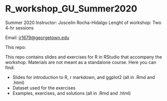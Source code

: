 # R_workshop_GU_Summer2020

Summer 2020
Instructor: Joscelin Rocha-Hidalgo
Lenght of workshop: Two 4-hr sessions

Email: jr1679@georgetown.edu

This repo:

This repo contains slides and exercises for R in RStudio that accompany the workshop. Materials are not meant as a standalone course.
Here you can find:
- Slides for introduction to R, r markdown, and ggplot2 (all in .Rmd and .html)
- Dataset used for the exercises
- Examples, exercises, and solutions (all in .Rmd and .html)

